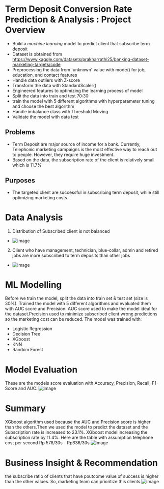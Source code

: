 # Term Deposit Conversion Rate Prediction & Analysis : Project Overview
- Build a _machine learning_ model to predict client that subscribe term deposit
- Dataset is obtained from https://www.kaggle.com/datasets/prakharrathi25/banking-dataset-marketing-targets/code
- Preprocessing the data from 'unknown' value with mode() for job, education, and contact features
- Handle data outliers with Z-score  
- Transform the data with StandardScaler()
- Engineered features to optimizing the learning process of model
- Split the data into train and test 70:30
- train the model with 5 different algorithms with hyperparameter tuning and choose the best algorithm 
- Handle imbalance class with Threshold Moving 
- Validate the model with data test 
## Problems
- Term Deposit are major source of income for a bank. Currently, Telephonic marketing campaigns is the most effective way to reach out to people. However, they require huge investment.
- Based on the data, the subscription rate of the client is relatively small which is 11.7%
## Purposes 
- The targeted client are successful in subscribing term deposit, while still optimizing marketing costs.
# Data Analysis
1. Distribution of Subscribed client is not balanced
- ![image](https://user-images.githubusercontent.com/94292484/168279625-44f93ce5-d196-4a13-b7a0-de7997851fd9.png)
2. Client who have management, technician, blue-collar, admin and retired jobs are more subscribed to term deposits than other jobs
- ![image](https://user-images.githubusercontent.com/94292484/168281251-abdd1469-ff76-491b-aa64-4549f55f45f2.png)
# ML Modelling
Before we train the model, split the data into train set & test set (size is 30%). Trained the model with 5 different algorithms and evaluated them with AUC score and Precision. AUC score used to make the model ideal for the dataset.Precision used to minimize subscribed client wrong predictions so the marketing cost can be reduced. The model was trained with:
- Logistic Regression
- Decision Tree
- XGboost
- KNN
- Random Forest
# Model Evaluation
These are the models score evaluation with Accuracy, Precision, Recall, F1-Score and AUC.
![image](https://user-images.githubusercontent.com/94292484/168284351-c06a0969-a1f1-4dd4-979b-e0f18c3f4e50.png)
# Summary
XGboost algorithm used because the AUC and Precision score is higher than the others.Then we used the model to predict the dataset and the Subscription rate is increased to 23.1%. XGboost model increasing the subscription rate by 11.4%. Here are the table with assumption telephone cost per second Rp 578/30s - Rp636/30s
 ![image](https://user-images.githubusercontent.com/94292484/168286911-0f1543ed-7811-4702-b040-b8972fc76406.png)
# Business Insight & Recommendation
the subscribe ratio of clients that have poutcome value of success is higher than the other values. So, marketing team can prioritize this clients 
![image](https://user-images.githubusercontent.com/94292484/168287580-016dea73-991d-4b35-aad1-8e088f55a87e.png)

